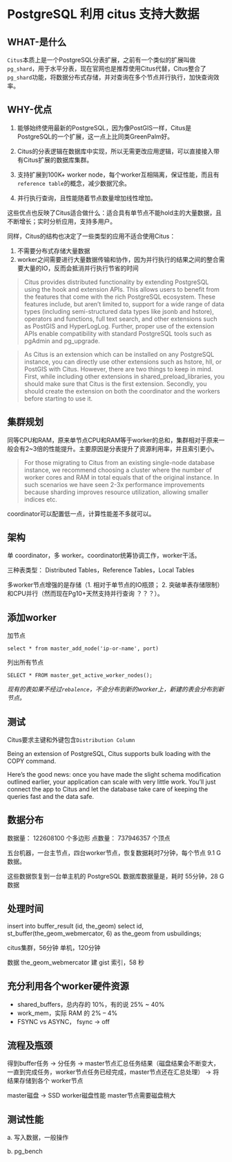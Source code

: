 # PostgreSQL 利用 citus 支持大数据

## WHAT-是什么

`Citus`本质上是一个PostgreSQL分表扩展，之前有一个类似的扩展叫做`pg_shard`，用于水平分表，现在官网也是推荐使用Citus代替，Citus整合了`pg_shard`功能，将数据分布式存储，并对查询在多个节点并行执行，加快查询效率。

## WHY-优点

1. 能够始终使用最新的PostgreSQL，因为像PostGIS一样，Citus是PostgreSQL的一个扩展，这一点上比同类GreenPalm好。

2. Citus的分表逻辑在数据库中实现，所以无需更改应用逻辑，可以直接接入带有Citus扩展的数据库集群。

3. 支持扩展到100K+ worker node，每个worker互相隔离，保证性能，而且有`reference table`的概念，减少数据冗余。

4. 并行执行查询，且性能随着节点数量增加线性增加。

这些优点也反映了Citus适合做什么：适合具有单节点不能hold主的大量数据，且不断增长；实时分析应用，支持多用户。

同样，Citus的结构也决定了一些类型的应用不适合使用Citus：

1. 不需要分布式存储大量数据
2. worker之间需要进行大量数据传输和协作，因为并行执行的结果之间的整合需要大量的IO，反而会抵消并行执行节省的时间

> Citus provides distributed functionality by extending PostgreSQL using the hook and extension APIs. This allows users to benefit from the features that come with the rich PostgreSQL ecosystem. These features include, but aren’t limited to, support for a wide range of data types (including semi-structured data types like jsonb and hstore), operators and functions, full text search, and other extensions such as PostGIS and HyperLogLog. Further, proper use of the extension APIs enable compatibility with standard PostgreSQL tools such as pgAdmin and pg_upgrade.

> As Citus is an extension which can be installed on any PostgreSQL instance, you can directly use other extensions such as hstore, hll, or PostGIS with Citus. However, there are two things to keep in mind. First, while including other extensions in shared_preload_libraries, you should make sure that Citus is the first extension. Secondly, you should create the extension on both the coordinator and the workers before starting to use it.

## 集群规划

同等CPU和RAM，原来单节点CPU和RAM等于worker的总和，集群相对于原来一般会有2~3倍的性能提升。主要原因是分表提升了资源利用率，并且索引更小。

> For those migrating to Citus from an existing single-node database instance, we recommend choosing a cluster where the number of worker cores and RAM in total equals that of the original instance. In such scenarios we have seen 2-3x performance improvements because sharding improves resource utilization, allowing smaller indices etc.

coordinator可以配置低一点，计算性能差不多就可以。

## 架构

单 coordinator，多 worker。coordinator统筹协调工作，worker干活。

三种表类型： Distributed Tables，Reference Tables，Local Tables

多worker节点增强的是存储（1. 相对于单节点的IO瓶颈； 2. 突破单表存储限制）和CPU并行（然而现在Pg10+天然支持并行查询 ？？？）。

## 添加worker

加节点

`select * from master_add_node('ip-or-name', port)`

列出所有节点

`SELECT * FROM master_get_active_worker_nodes();`

*现有的表如果不经过`rebalence`，不会分布到新的worker上，新建的表会分布到新节点。*

## 测试

Citus要求主键和外键包含`Distribution Column`

Being an extension of PostgreSQL, Citus supports bulk loading with the COPY command.

Here’s the good news: once you have made the slight schema modification outlined earlier, your application can scale with very little work. You’ll just connect the app to Citus and let the database take care of keeping the queries fast and the data safe.

## 数据分布

数据量： 122608100 个多边形
点数量： 737946357 个顶点

五台机器，一台主节点，四台worker节点，恢复数据耗时7分钟，每个节点 9.1 G 数据。

这些数据恢复到一台单主机的 PostgreSQL 数据库数据量是，耗时 55分钟，28 G 数据

## 处理时间

insert into buffer_result (id, the_geom) select id, st_buffer(the_geom_webmercator, 6) as the_geom from usbuildings;

citus集群，56分钟
单机，120分钟

数据 the_geom_webmercator 建 gist 索引，58 秒

## 充分利用各个worker硬件资源

- shared_buffers，总内存的 10%，有的说 25% ~ 40%
- work_mem，实际 RAM 的 2% – 4%
- FSYNC vs ASYNC， fsync -> off

## 流程及瓶颈

得到buffer任务 -> 分任务 -> master节点汇总任务结果（磁盘结果会不断变大，一直到完成任务，worker节点任务已经完成，master节点还在汇总处理） -> 将结果存储到各个 worker节点

master磁盘 -> SSD
worker磁盘性能
master节点需要磁盘稍大

## 测试性能

a. 写入数据，一般操作

b. pg_bench